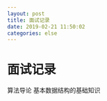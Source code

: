 ```yaml
--- 
layout: post 
title: 面试记录 
date: 2019-02-21 11:50:02 
categories: else 
---
```

# 面试记录
算法导论 基本数据结构的基础知识